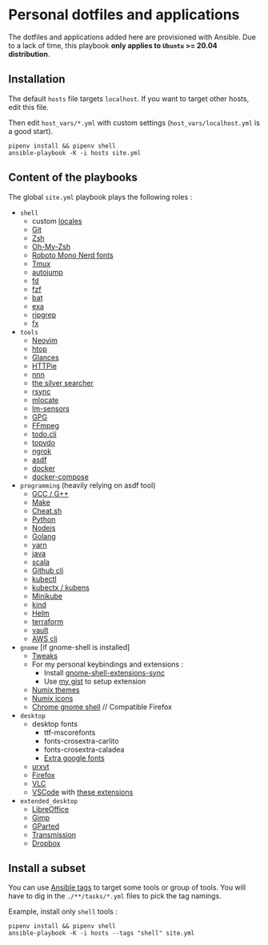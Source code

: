 # Personal dotfiles and applications

The dotfiles and applications added here are provisioned with Ansible.
Due to a lack of time, this playbook **only applies to `Ubuntu` >= 20.04 distribution**.

## Installation

The default `hosts` file targets `localhost`. If you want to target
other hosts, edit this file.

Then edit `host_vars/*.yml` with custom settings
(`host_vars/localhost.yml` is a good start).

```shell
pipenv install && pipenv shell
ansible-playbook -K -i hosts site.yml
```

## Content of the playbooks

The global `site.yml` playbook plays the following roles :

- `shell`
  - custom [locales](https://linux.die.net/man/1/locale)
  - [Git](https://git-scm.com/)
  - [Zsh](https://www.zsh.org)
  - [Oh-My-Zsh](https://github.com/ohmyzsh/ohmyzsh)
  - [Roboto Mono Nerd fonts](https://github.com/ryanoasis/nerd-fonts/tree/master/patched-fonts/RobotoMono)
  - [Tmux](https://leanpub.com/the-tao-of-tmux/read)
  - [autojump](https://github.com/wting/autojump)
  - [fd](https://github.com/sharkdp/fd)
  - [fzf](https://github.com/junegunn/fzf)
  - [bat](https://github.com/sharkdp/bat)
  - [exa](https://github.com/ogham/exa)
  - [ripgrep](https://github.com/BurntSushi/ripgrep)
  - [fx](https://github.com/antonmedv/fx)
- `tools`
  - [Neovim](https://github.com/neovim/neovim)
  - [htop](https://github.com/htop-dev/htop)
  - [Glances](https://github.com/nicolargo/glances)
  - [HTTPie](https://github.com/httpie/httpie)
  - [nnn](https://github.com/jarun/nnn)
  - [the silver searcher](https://github.com/ggreer/the_silver_searcher)
  - [rsync](https://rsync.samba.org)
  - [mlocate](https://linux.die.net/man/5/mlocate.db)
  - [lm-sensors](https://github.com/lm-sensors/lm-sensors)
  - [GPG](https://gnupg.org/gph/en/manual.html)
  - [FFmpeg](https://ffmpeg.org/ffmpeg.html)
  - [todo.cli](https://github.com/todotxt/todo.txt-cli)
  - [topydo](https://github.com/topydo/topydo)
  - [ngrok](https://ngrok.com)
  - [asdf](https://asdf-vm.com)
  - [docker](https://docs.docker.com/engine/)
  - [docker-compose](https://docs.docker.com/compose/)
- `programming` (heavily relying on asdf tool)
  - [GCC / G++](https://gcc.gnu.org/)
  - [Make](https://linux.die.net/man/1/make)
  - [Cheat.sh](https://github.com/chubin/cheat.sh)
  - [Python](https://www.python.org)
  - [Nodejs](https://nodejs.org/en/)
  - [Golang](https://golang.org/)
  - [yarn](https://yarnpkg.com/)
  - [java](https://www.java.com/fr/)
  - [scala](https://scala-lang.org/)
  - [Github cli](https://cli.github.com/)
  - [kubectl](https://kubernetes.io/docs/reference/kubectl)
  - [kubectx / kubens](https://github.com/ahmetb/kubectx#manual)
  - [Minikube](https://github.com/kubernetes/minikube)
  - [kind](https://github.com/kubernetes-sigs/kind)
  - [Helm](https://github.com/helm/helm)
  - [terraform](https://www.terraform.io/docs/cli/index.html)
  - [vault](https://www.vaultproject.io/docs/commands)
  - [AWS cli](https://aws.amazon.com/fr/cli/)
- `gnome` [if gnome-shell is installed]
  - [Tweaks](https://wiki.gnome.org/action/show/Apps/Tweaks)
  - For my personal keybindings and extensions :
    - Install [gnome-shell-extensions-sync](https://github.com/oae/gnome-shell-extensions-sync)
    - Use [my gist](https://gist.github.com/kheraud/7fa0b1083fa5e179b796c97e390cffc2) to setup extension
  - [Numix themes](https://github.com/numixproject/numix-gtk-theme)
  - [Numix icons](https://github.com/numixproject/numix-icon-theme-circle)
  - [Chrome gnome shell](https://gitlab.gnome.org/GNOME/chrome-gnome-shel) // Compatible Firefox
- `desktop`
  - desktop fonts
    - ttf-mscorefonts
    - fonts-crosextra-carlito
    - fonts-crosextra-caladea
    - [Extra google fonts](roles/desktop_fonts/files)
  - [urxvt](https://linux.die.net/man/1/urxvt)
  - [Firefox](https://www.mozilla.org/fr/firefox/new/)
  - [VLC](https://www.videolan.org/vlc/)
  - [VSCode](https://code.visualstudio.com/) with [these extensions](host_vars/localhost.yml)
- `extended_desktop`
  - [LibreOffice](https://www.libreoffice.org/)
  - [Gimp](https://www.gimp.org/)
  - [GParted](https://gparted.org/)
  - [Transmission](https://transmissionbt.com/)
  - [Dropbox](https://www.dropbox.com)

## Install a subset

You can use [Ansible tags](https://docs.ansible.com/ansible/latest/user_guide/playbooks_tags.html#selecting-or-skipping-tags-when-you-run-a-playbook)
to target some tools or group of tools. You will have to dig in the
`./**/tasks/*.yml` files to pick the tag namings.

Example, install only `shell` tools :

```shell
pipenv install && pipenv shell
ansible-playbook -K -i hosts --tags "shell" site.yml
```
